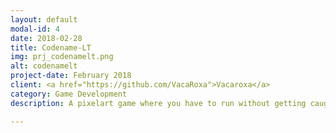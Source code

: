 ```yaml
---
layout: default
modal-id: 4
date: 2018-02-28
title: Codename-LT
img: prj_codenamelt.png
alt: codenamelt
project-date: February 2018
client: <a href="https://github.com/VacaRoxa">Vacaroxa</a>
category: Game Development
description: A pixelart game where you have to run without getting caught by evil agents. This is the product of development with an awesome team of people from the VACAROXA. Find them on twitter through <a href="https://twitter.com/estudiovacaroxa"> @estudiovacaroxa</a>. Game created on Global Game Jam 2018. Find it <a href="https://github.com/VacaRoxa/CodenameLT/"> on Github repository</a> or  <a href="https://bakudas.itch.io/clt">on itch.io</a>.

---
```

